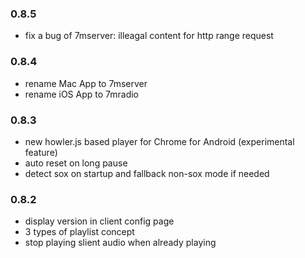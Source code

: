 ### 0.8.5

- fix a bug of 7mserver: illeagal content for http range request

### 0.8.4

- rename Mac App to 7mserver
- rename iOS App to 7mradio

### 0.8.3

- new howler.js based player for Chrome for Android (experimental feature)
- auto reset on long pause
- detect sox on startup and fallback non-sox mode if needed

### 0.8.2

- display version in client config page
- 3 types of playlist concept
- stop playing slient audio when already playing

